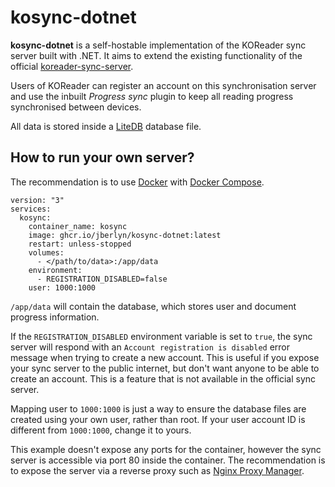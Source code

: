 # kosync-dotnet

**kosync-dotnet** is a self-hostable implementation of the KOReader sync server built with .NET. It aims to extend the existing functionality of the official [koreader-sync-server](https://github.com/koreader/koreader-sync-server).

Users of KOReader can register an account on this synchronisation server and use the inbuilt *Progress sync* plugin to keep all reading progress synchronised between devices.

All data is stored inside a [LiteDB](https://www.litedb.org/) database file.

## How to run your own server?

The recommendation is to use [Docker](https://www.docker.com/) with [Docker Compose](https://docs.docker.com/compose/).

```
version: "3"
services:
  kosync:
    container_name: kosync
    image: ghcr.io/jberlyn/kosync-dotnet:latest
    restart: unless-stopped
    volumes:
      - </path/to/data>:/app/data
    environment:
      - REGISTRATION_DISABLED=false
    user: 1000:1000
```

`/app/data` will contain the database, which stores user and document progress information.

If the `REGISTRATION_DISABLED` environment variable is set to `true`, the sync server will respond with an `Account registration is disabled` error message when trying to create a new account. This is useful if you expose your sync server to the public internet, but don't want anyone to be able to create an account. This is a feature that is not available in the official sync server.

Mapping user to `1000:1000` is just a way to ensure the database files are created using your own user, rather than root. If your user account ID is different from `1000:1000`, change it to yours.

This example doesn't expose any ports for the container, however the sync server is accessible via port 80 inside the container. The recommendation is to expose the server via a reverse proxy such as [Nginx Proxy Manager](https://nginxproxymanager.com/).